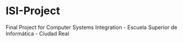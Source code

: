 # ISI-Project
Final Project for Computer Systems Integration - Escuela Superior de Informática - Ciudad Real
